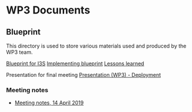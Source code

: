 # WP3 Documents

## Blueprint 

This directory is used to store various materials used and produced by the WP3 team.

[Blueprint for I3S](deliveries/d3-1-1-blueprint.md)
[Implementing blueprint](d3-1-2_impl_blueprint.md)
[Lessons learned](d3-3-1_lessons_learned.md)

Presentation for final meeting
[Presentation (WP3) - Deployment](https://i3s-essnet.github.io/Documents//wp3/pres_finalmeet_depl.html#/)

### Meeting notes
 * [Meeting notes, 14 April 2019](meeting-minutes-20190412.md)
